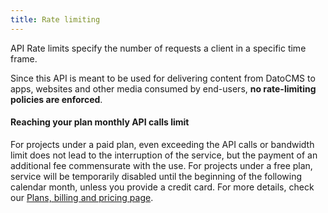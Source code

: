 ```yaml
---
title: Rate limiting
---
```


API Rate limits specify the number of requests a client in a specific time frame.

Since this API is meant to be used for delivering content from DatoCMS to apps, websites and other media consumed by end-users, **no rate-limiting policies are enforced**.

#### Reaching your plan monthly API calls limit

For projects under a paid plan, even exceeding the API calls or bandwidth limit does not lead to the interruption of the service, but the payment of an additional fee commensurate with the use. For projects under a free plan, service will be temporarily disabled until the beginning of the following calendar month, unless you provide a credit card. For more details, check our [Plans, billing and pricing page](/docs/general-concepts/pricing).
